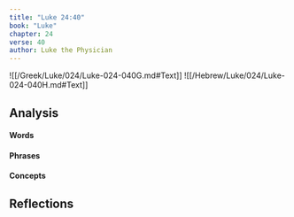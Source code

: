 ```yaml
---
title: "Luke 24:40"
book: "Luke"
chapter: 24
verse: 40
author: Luke the Physician
---
```

![[/Greek/Luke/024/Luke-024-040G.md#Text]]
![[/Hebrew/Luke/024/Luke-024-040H.md#Text]]

## Analysis

#### Words

#### Phrases

#### Concepts

## Reflections
